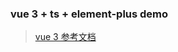<!--
 * @Date: 2021-01-11 15:10:56
 * @information: readme
-->

### vue 3 + ts + element-plus demo

> [vue 3 参考文档](https://vue3js.cn/docs/zh/api/refs-api.html#torefs)
